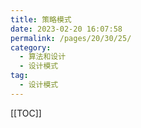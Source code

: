 ```yaml
---
title: 策略模式
date: 2023-02-20 16:07:58
permalink: /pages/20/30/25/
category: 
  - 算法和设计
  - 设计模式
tag: 
  - 设计模式
---
```


<!-- more -->
[[TOC]]
